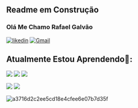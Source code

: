## Readme em Construção
### Olá Me Chamo Rafael Galvão
[![likedin](https://img.shields.io/badge/LinkedIn-0077B5?style=for-the-badge&logo=linkedin&logoColor=white)](https://www.linkedin.com/in/rafael-galv%C3%A3o-0562381b7/)
[![Gmail](https://img.shields.io/badge/Gmail-D14836?style=for-the-badge&logo=gmail&logoColor=white)](rafagalvaonull@gmail.com)

## Atualmente Estou Aprendendo🌱:
[![](https://img.shields.io/badge/Python-3776AB?style=for-the-badge&logo=python&logoColor=white)]()
[![](https://img.shields.io/badge/Java-ED8B00?style=for-the-badge&logo=openjdk&logoColor=white)]()
[![](https://img.shields.io/badge/Ruby-CC342D?style=for-the-badge&logo=ruby&logoColor=white)]()

[![](https://github-readme-stats.vercel.app/api/top-langs/?username=RafaGalvaodev&theme=blue-green)]()
[![](https://emojipedia.org/seedling/)]()

![a3716d2c2ee5cd18e4cfee6e07b7d35f](https://user-images.githubusercontent.com/124510294/228619026-d93147fa-26c9-45d8-87dd-15454cfbb87d.gif)
